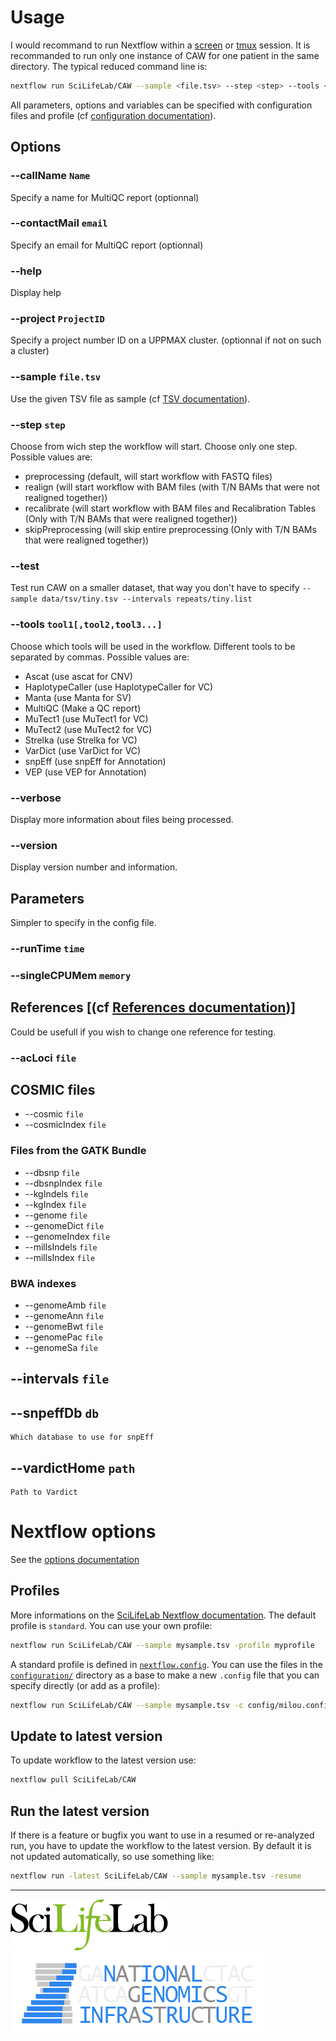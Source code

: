 # Usage

I would recommand to run Nextflow within a [screen](https://www.gnu.org/software/screen/) or [tmux](https://tmux.github.io/) session. It is recommanded to run only one instance of CAW for one patient in the same directory. The typical reduced command line is:

```bash
nextflow run SciLifeLab/CAW --sample <file.tsv> --step <step> --tools <tool>
```

All parameters, options and variables can be specified with configuration files and profile (cf [configuration documentation](#profiles)).

## Options

### --callName `Name`

Specify a name for MultiQC report (optionnal)

### --contactMail `email`

Specify an email for MultiQC report (optionnal)

### --help

Display help

### --project `ProjectID`

Specify a project number ID on a UPPMAX cluster. (optionnal if not on such a cluster)

### --sample `file.tsv`

Use the given TSV file as sample (cf [TSV documentation](TSV.md)).

### --step `step`

Choose from wich step the workflow will start. Choose only one step. Possible values are:

- preprocessing (default, will start workflow with FASTQ files)
- realign (will start workflow with BAM files (with T/N BAMs that were not realigned together))
- recalibrate (will start workflow with BAM files and Recalibration Tables (Only with T/N BAMs that were realigned together))
- skipPreprocessing (will skip entire preprocessing (Only with T/N BAMs that were realigned together))

### --test

Test run CAW on a smaller dataset, that way you don't have to specify `--sample data/tsv/tiny.tsv --intervals repeats/tiny.list`

### --tools `tool1[,tool2,tool3...]`

Choose which tools will be used in the workflow. Different tools to be separated by commas. Possible values are:

- Ascat (use ascat for CNV)
- HaplotypeCaller (use HaplotypeCaller for VC)
- Manta (use Manta for SV)
- MultiQC (Make a QC report)
- MuTect1 (use MuTect1 for VC)
- MuTect2 (use MuTect2 for VC)
- Strelka (use Strelka for VC)
- VarDict (use VarDict for VC)
- snpEff (use snpEff for Annotation)
- VEP (use VEP for Annotation)

### --verbose

Display more information about files being processed.

### --version

Display version number and information.

## Parameters

Simpler to specify in the config file.

### --runTime `time`

### --singleCPUMem `memory`

## References [(cf [References documentation](REFERENCES.md))]

Could be usefull if you wish to change one reference for testing.

### --acLoci `file`

## COSMIC files

- --cosmic `file`
- --cosmicIndex `file`

### Files from the GATK Bundle

- --dbsnp `file`
- --dbsnpIndex `file`
- --kgIndels `file`
- --kgIndex `file`
- --genome `file`
- --genomeDict `file`
- --genomeIndex `file`
- --millsIndels `file`
- --millsIndex `file`

### BWA indexes

- --genomeAmb `file`
- --genomeAnn `file`
- --genomeBwt `file`
- --genomePac `file`
- --genomeSa `file`

## --intervals `file`

## --snpeffDb `db`

```
Which database to use for snpEff
```

## --vardictHome `path`

```
Path to Vardict
```

# Nextflow options

See the [options documentation](https://github.com/SciLifeLab/NGI-NextflowDocs/blob/master/docs/OPTIONS.md)

## Profiles

More informations on the [SciLifeLab Nextflow documentation](https://github.com/SciLifeLab/NGI-NextflowDocs/blob/master/docs/INSTALL.md). The default profile is `standard`. You can use your own profile:

```bash
nextflow run SciLifeLab/CAW --sample mysample.tsv -profile myprofile
```

A standard profile is defined in [`nextflow.config`](../nextflow.config). You can use the files in the [`configuration/`](../configuration) directory as a base to make a new `.config` file that you can specify directly (or add as a profile):

```bash
nextflow run SciLifeLab/CAW --sample mysample.tsv -c config/milou.config
```

## Update to latest version

To update workflow to the latest version use:

```bash
nextflow pull SciLifeLab/CAW
```

## Run the latest version

If there is a feature or bugfix you want to use in a resumed or re-analyzed run, you have to update the workflow to the latest version. By default it is not updated automatically, so use something like:

```bash
nextflow run -latest SciLifeLab/CAW --sample mysample.tsv -resume
```

--------------------------------------------------------------------------------

[![](images/SciLifeLab_logo.png "SciLifeLab")][scilifelab-link] [![](images/NGI-final-small.png "NGI")][ngi-link]

[ngi-link]: https://ngisweden.scilifelab.se/
[scilifelab-link]: http://www.scilifelab.se/
